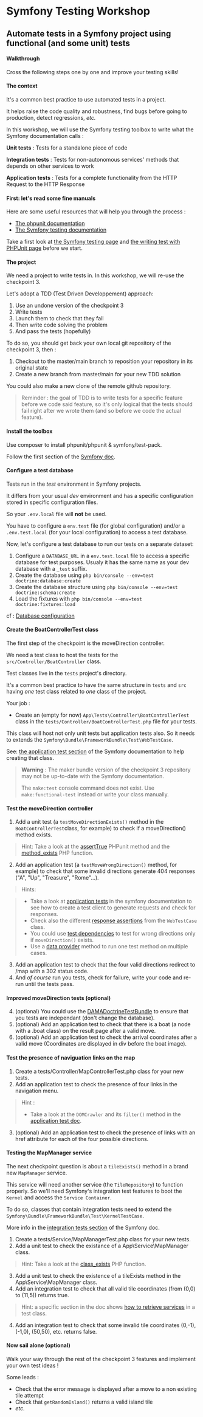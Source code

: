 # Symfony Testing Workshop

## Automate tests in a Symfony project using functional (and some unit) tests

#### Walkthrough

Cross the following steps one by one and improve your testing skills!

#### The context

It's a common best practice to use automated tests in a project.

It helps raise the code quality and robustness, find bugs before going to production, detect regressions,  _etc._

In this workshop, we will use the Symfony testing toolbox to write what the Symfony documentation calls :

**Unit tests** : Tests for a standalone piece of code

**Integration tests** : Tests for non-autonomous services' methods that depends on other services to work

**Application tests** : Tests for a complete functionality from the HTTP Request to the HTTP Response

#### First: let's read some fine manuals

Here are some useful resources that will help you through the process :

- [The phpunit documentation](https://phpunit.readthedocs.io/)
- [The Symfony testing documentation](https://symfony.com/doc/current/testing.html)

Take a first look at [the Symfony testing page](https://symfony.com/doc/current/testing.html) and [the writing test with PHPUnit page](https://phpunit.readthedocs.io/en/9.5/writing-tests-for-phpunit.html) before we start.

#### The project

We need a project to write tests in.
In this workshop, we will re-use the checkpoint 3.

Let's adopt a TDD (Test Driven Developpement) approach:

1. Use an undone version of the checkpoint 3
2. Write tests
3. Launch them to check that they fail
4. Then write code solving the problem
5. And pass the tests (hopefully)

To do so, you should get back your own local git repository of the checkpoint 3, then :

1. Checkout to the master/main branch to reposition your repository in its original state
2. Create a new branch from master/main for your new TDD solution

You could also make a new clone of the remote github repository.

> Reminder : the goal of TDD is to write tests for a specific feature before we code said feature, so it's only logical that the tests should fail right after we wrote them (and so before we code the actual feature).

#### Install the toolbox

Use composer to install phpunit/phpunit & symfony/test-pack.

Follow the first section of the [Symfony doc](https://symfony.com/doc/current/testing.html#the-phpunit-testing-framework).

#### Configure a test database

Tests run in the *test* environment in Symfony projects.

It differs from your usual *dev* environment and has a specific configuration stored in specific configuration files.

So your `.env.local` file will **not** be used.

You have to configure a `env.test` file (for global configuration) and/or a `.env.test.local` (for your local configuration) to access a test database.

Now, let's configure a test database to run our tests on a separate dataset:

1. Configure a `DATABASE_URL` in a `env.test.local` file to access a specific database for test purposes.
Usualy it has the same name as your dev database with a `_test` suffix.
2. Create the database using `php bin/console --env=test doctrine:database:create`
3. Create the database structure using `php bin/console --env=test doctrine:schema:create`
4. Load the fixtures with `php bin/console --env=test doctrine:fixtures:load`

cf : [Database configuration](https://symfony.com/doc/current/testing.html#configuring-a-database-for-tests)

#### Create the BoatControllerTest class

The first step of the checkpoint is the moveDirection controller.

We need a test class to host the tests for the `src/Controller/BoatController` class.

Test classes live in the `tests` project's directory.

It's a common best practice to have the same structure in `tests` and `src` having *one* test class related to *one* class of the project.

Your job :

- Create an (empty for now) `App\Tests\Controller\BoatControllerTest` class in the `tests/Controller/BoatControllerTest.php` file for your tests.

This class will host not only unit tests but application tests also. So it needs to extends the `Symfony\Bundle\FrameworkBundle\Test\WebTestCase`.

See: [the application test section](https://symfony.com/doc/current/testing.html#write-your-first-application-test) of the Symfony documentation to help creating that class.

> **Warning** : The maker bundle version of the checkpoint 3 repository may not be up-to-date with the Symfony documentation.
>
> The `make:test` console command does not exist. Use `make:functional-test` instead or write your class manually. 

#### Test the moveDirection controller

1. Add a unit test (a `testMoveDirectionExists()` method in the `BoatControllerTest`class, for example) to check if a moveDirection() method exists.

> Hint: Take a look at the [assertTrue](https://phpunit.readthedocs.io/en/9.5/assertions.html#asserttrue) PHPunit method and the [method_exists](https://www.php.net/manual/en/function.method-exists.php) PHP function.

2. Add an application test (a `testMoveWrongDirection()` method, for example) to check that some invalid directions generate 404 responses ("A", "Up", "Treasure", "Rome"...).

> Hints:

> - Take a look at [application tests](https://symfony.com/doc/current/testing.html#write-your-first-application-test) in the symfony documentation to see how to create a test client to generate requests and check for responses.
> - Check also the different [response assertions](https://symfony.com/doc/current/testing.html#response-assertions) from the `WebTestCase` class.
> - You could use [test dependencies](https://phpunit.readthedocs.io/en/9.5/writing-tests-for-phpunit.html#test-dependencies) to test for wrong directions only if `moveDirection()` exists.
> - Use a [data provider](https://phpunit.readthedocs.io/en/9.5/writing-tests-for-phpunit.html#data-providers) method to run one test method on multiple cases.

3. Add an application test to check that the four valid directions redirect to /map with a 302 status code.
4. And _of course_ run you tests, check for failure, write your code and re-run until the tests pass.

#### Improved moveDirection tests (optional)

4. (optional) You could use the [DAMADoctrineTestBundle](https://github.com/dmaicher/doctrine-test-bundle) to ensure that you tests are independant (don't change the database).
5. (optional) Add an application test to check that there is a boat (a node with a .boat class) on the result page after a valid move.
6. (optional) Add an application test to check the arrival coordinates after a valid move (Coordinates are displayed in div before the boat image).

#### Test the presence of naviguation links on the map

1. Create a tests/Controller/MapControllerTest.php class for your new tests.
2. Add an application test to check the presence of four links in the navigation menu.

> Hint :
>
> - Take a look at the `DOMCrawler` and its `filter()` method in the [application test doc](https://symfony.com/doc/current/testing.html#write-your-first-application-test).

3. (optional) Add an application test to check the presence of links with an href attribute for each of the four possible directions.

#### Testing the MapManager service

The next checkpoint question is about a `tileExists()` method in a brand new `MapManager` service.

This service will need another service (the `TileRepository`) to function properly. So we'll need Symfony's integration test features to boot the `Kernel` and access the `Service Container`.

To do so, classes that contain integration tests need to extend the `Symfony\Bundle\FrameworkBundle\Test\KernelTestCase`.

More info in the [integration tests section](https://symfony.com/doc/current/testing.html#integration-tests) of the Symfony doc.

1. Create a tests/Service/MapManagerTest.php class for your new tests.
2. Add a unit test to check the existance of a App\Service\MapManager class.

> Hint: Take a look at the [class_exists](https://www.php.net/manual/en/function.class-exists) PHP function.

3. Add a unit test to check the existence of a tileExists method in the App\Service\MapManager class.
3. Add an integration test to check that all valid tile coordinates (from (0,0) to (11,5)) returns true.

> Hint: a specific section in the doc shows [how to retrieve services](https://symfony.com/doc/current/testing.html#retrieving-services-in-the-test) in a test class.

4. Add an integration test to check that some invalid tile coordinates (0,-1), (-1,0), (50,50), etc. returns false.

#### Now sail alone (optional)

Walk your way through the rest of the checkpoint 3 features and implement your own test ideas !

Some leads :

- Check that the error message is displayed after a move to a non existing tile attempt
- Check that `getRandomIsland()` returns a valid island tile
- *etc.*
